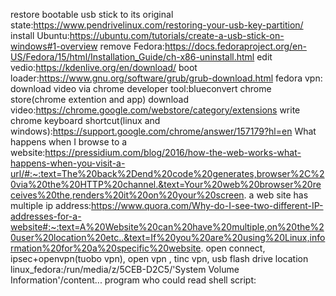 restore bootable usb stick to its original state:https://www.pendrivelinux.com/restoring-your-usb-key-partition/
install Ubuntu:https://ubuntu.com/tutorials/create-a-usb-stick-on-windows#1-overview
remove Fedora:https://docs.fedoraproject.org/en-US/Fedora/15/html/Installation_Guide/ch-x86-uninstall.html
edit vedio:https://kdenlive.org/en/download/
boot loader:https://www.gnu.org/software/grub/grub-download.html
fedora vpn:
download video via chrome developer tool:blueconvert
chrome store(chrome extention and app) download video:https://chrome.google.com/webstore/category/extensions
write chrome keyboard shortcut(linux and windows):https://support.google.com/chrome/answer/157179?hl=en 
What happens when I browse to a website:https://pressidium.com/blog/2016/how-the-web-works-what-happens-when-you-visit-a-url/#:~:text=The%20back%2Dend%20code%20generates,browser%2C%20via%20the%20HTTP%20channel.&text=Your%20web%20browser%20receives%20the,renders%20it%20on%20your%20screen.
a web site has multiple ip address:https://www.quora.com/Why-do-I-see-two-different-IP-addresses-for-a-website#:~:text=A%20Website%20can%20have%20multiple,on%20the%20user%20location%20etc..&text=If%20you%20are%20using%20Linux,information%20for%20a%20specific%20website.
open connect,
ipsec+openvpn(tuobo vpn), open vpn , tinc vpn,
usb flash drive location linux_fedora:/run/media/z/5CEB-D2C5/'System Volume Information'/content...
program who could read shell script:






















































